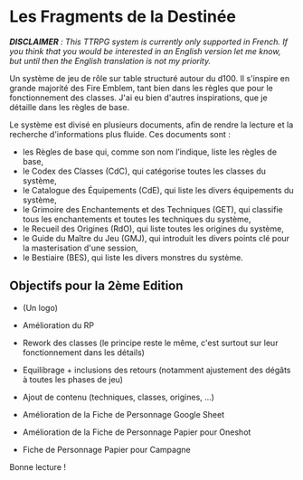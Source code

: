# Les Fragments de la Destinée

***DISCLAIMER** : This TTRPG system is currently only supported in French. If you think that you would be interested in an English version let me know, but until then the English translation is not my priority.*

Un système de jeu de rôle sur table structuré autour du d100.
Il s'inspire en grande majorité des Fire Emblem, tant bien dans les règles que pour le fonctionnement des classes.
J'ai eu bien d'autres inspirations, que je détaille dans les règles de base.

Le système est divisé en plusieurs documents, afin de rendre la lecture et la recherche d'informations plus fluide. Ces documents sont :
- les Règles de base qui, comme son nom l’indique, liste les règles de base,
- le Codex des Classes (CdC), qui catégorise toutes les classes du système,
- le Catalogue des Équipements (CdE), qui liste les divers équipements du système,
- le Grimoire des Enchantements et des Techniques (GET), qui classifie tous les enchantements et toutes les techniques du système,
- le Recueil des Origines (RdO), qui liste toutes les origines du système,
- le Guide du Maître du Jeu (GMJ), qui introduit les divers points clé pour la masterisation d'une session,
- le Bestiaire (BES), qui liste les divers monstres du système.


## Objectifs pour la 2ème Edition

- (Un logo)

- Amélioration du RP
- Rework des classes (le principe reste le même, c'est surtout sur leur fonctionnement dans les détails)
- Equilibrage + inclusions des retours (notamment ajustement des dégâts à toutes les phases de jeu)
- Ajout de contenu (techniques, classes, origines, ...)

- Amélioration de la Fiche de Personnage Google Sheet
- Amélioration de la Fiche de Personnage Papier pour Oneshot
- Fiche de Personnage Papier pour Campagne

Bonne lecture !
